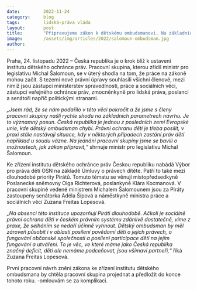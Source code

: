 ```yaml
---
date:         2022-11-24
category:     blog
tags:         lidská-práva vláda
layout:       post
title:        "Připravujeme zákon k dětskému ombudsmanovi. Na základních principech se shodla pracovní skupina svolaná ministrem Michalem Šalomounem"
image:        /assets/img/articles/2022/salomoun-ombudsman.jpg
author:       
---
```




Praha, 24. listopadu 2022 – Česká republika je o krok blíž k ustavení institutu dětského ochránce práv. Pracovní skupina, kterou zřídil ministr pro legislativu Michal Šalomoun, se v úterý shodla na tom, že práce na zákoně mohou začít. S tezemi nové právní úpravy souhlasili všichni členové, mezi nimiž jsou zástupci ministerstev spravedlnosti, práce a sociálních věcí, zástupci veřejného ochránce práv, zmocněnkyně pro lidská práva, poslanci a senátoři napříč politickými stranami. 

*„Jsem rád, že se nám podařilo v této věci pokročit a že jsme s členy pracovní skupiny našli rychle shodu na základních parametrech návrhu. Je to významný posun. Česká republika je jednou z posledních zemí Evropské unie, kde dětský ombudsman chybí. Právní ochranu dětí je třeba posílit, v praxi stále nastávají situace, kdy v některých případech zastání práv dětí například u soudu vázne. Na jednání pracovní skupiny jsme se bavili o možnostech, jak zákon připravit,“* shrnuje ministr pro legislativu Michal Šalomoun.

Ke zřízení institutu dětského ochránce práv Českou republiku nabádá Výbor pro práva dětí OSN na základě Úmluvy o právech dítěte. Patří to také mezi dlouhodobé priority Pirátů. Tomuto tématu se věnují místopředsedkyně Poslanecké sněmovny Olga Richterová, poslankyně Klára Kocmanová. V pracovní skupině vedené ministrem Michalem Šalomounem jsou za Piráty zastoupeny senátorka Adéla Šípová a náměstkyně ministra práce a sociálních věcí Zuzana Freitas Lopesová.

*„Na absenci této instituce upozorňují Piráti dlouhodobě. Ačkoli je sociálně právní ochrana dětí v českém právním systému zdánlivě dostatečně, víme z praxe, že selháním se nedaří účinně vyhnout. Dětský ombudsman by měl zároveň působit i v oblasti posílení povědomí dětí o jejich právech, o fungování občanské společnosti a posílení participace dětí na jejím fungování a utváření. To je věc, ve které máme jako Česká republika značný deficit, děti ale nemáme podceňovat, jsou všímaví partneři,“* říká Zuzana Freitas Lopesová.

První pracovní návrh znění zákona ke zřízení institutu dětského ombudsmana by chtěla pracovní skupina projednat a předložit do konce tohoto roku. -omlouvám se za komplikaci.
